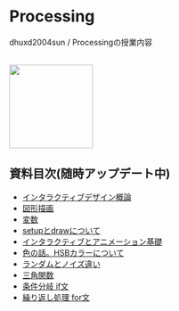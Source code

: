 # Processing

dhuxd2004sun / Processingの授業内容

<br>
<img src="https://github.com/55Kaerukun/Processing/raw/master/images/download.png" width="150px">
<br>

## 資料目次(随時アップデート中)
* [インタラクティブデザイン概論](https://github.com/55Kaerukun/Processing/blob/master/introduction/README.md)
* [図形描画](https://github.com/55Kaerukun/Processing/blob/master/sketch/README.md)
* [変数](https://github.com/55Kaerukun/Processing/blob/master/var/README.md)
* [setupとdrawについて](https://github.com/55Kaerukun/Processing/blob/master/interactive/README.md)
* [インタラクティブとアニメーション基礎](https://github.com/55Kaerukun/Processing/blob/master/interactive/README.md)
* [色の話。HSBカラーについて](https://github.com/55Kaerukun/Processing/blob/master/color/README.md)
* [ランダムとノイズ違い](https://github.com/55Kaerukun/Processing/tree/master/noise)
* [三角関数](https://github.com/55Kaerukun/Processing/blob/master/sincos/README.md)
* [条件分岐 if文](https://github.com/55Kaerukun/Processing/tree/master/if_statement)
* [繰り返し処理 for文](https://github.com/55Kaerukun/Processing/tree/master/if_statement)

